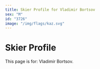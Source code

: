 ```yaml
---
title: Skier Profile for Vladimir Bortsov
sex: "M"
id: "3726"
image: "/img/flags/kaz.svg" 
---
```


# Skier Profile

This page is for: Vladimir Bortsov.
    